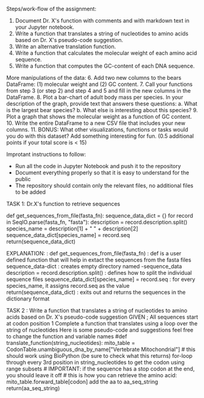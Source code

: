 Steps/work-flow of the assignment:

1. Document Dr. X's function with comments and with markdown text in your Jupyter notebook.
2. Write a function that translates a string of nucleotides to amino acids based on Dr. X's pseudo-code suggestion.
3. Write an alternative translation function.
4. Write a function that calculates the molecular weight of each amino acid sequence.
5. Write a function that computes the GC-content of each DNA sequence.

 More manipulations of the data:
6. Add two new columns to the bears DataFrame: (1) molecular weight and (2) GC content.
7. Call your functions from step 3 (or step 2) and step 4 and 5 and fill in the new columns in the DataFrame.
 8. Plot a bar-chart of adult body mass per species. In your description of the graph, provide text that answers these questions: 
  a. What is the largest bear species?     b. What else is interesting about this species?
9. Plot a graph that shows the molecular weight as a function of GC content. 
10. Write the entire DataFrame to a new CSV file that includes your new columns.
11. BONUS: What other visualizations, functions or tasks would you do with this dataset? Add something interesting for fun. (0.5 additional points if your total score is < 15)

Improtant instructions to follow:
- Run all the code in Jupyter Notebook and push it to the repository
- Document everything properly so that it is easy to understand for the public
- The repository should contain only the relevant files, no additional files to be added

TASK 1: Dr.X's function to retrieve sequences

def get_sequences_from_file(fasta_fn):
    sequence_data_dict = {}
    for record in SeqIO.parse(fasta_fn, "fasta"):
        description = record.description.split()
        species_name = description[1] + " " + description[2]
        sequence_data_dict[species_name] = record.seq
    return(sequence_data_dict)
    
  EXPLANATION:  : 
  def get_sequences_from_file(fasta_fn) : def is a user defined function that will help in extact the sequences from the fasta files
  sequence_data-dict : creates empty directory named -sequence_data
  description = record.description.split() : defines how to split the individual sequence files
  sequence_data_dict[species_name] = record.seq : for every species_name, it assigns record.seq as the value
  return(sequence_data_dict) : exits out and returns the sequences in the dictionary format
  
  TASK 2 : Write a function that translates a string of nucleotides to amino acids based on Dr. X's pseudo-code suggestion
  GIVEN ; All sequences start at codon position 1
 Complete a function that translates using a loop over the string of nucleotides
 Here is  some pseudo-code and suggestions
 feel free to change the function and variable names
#def translate_function(string_nucleotides): 
     mito_table = CodonTable.unambiguous_dna_by_name["Vertebrate Mitochondrial"] # this should work using BioPython (be sure to check what this returns)
     for-loop through every 3rd position in string_nucleotides to get the codon using range subsets
        # IMPORTANT: if the sequence has a stop codon at the end, you should leave it off
         # this is how you can retrieve the amino acid: mito_table.forward_table[codon]
         add the aa to aa_seq_string
     return(aa_seq_string)
  
  
  
